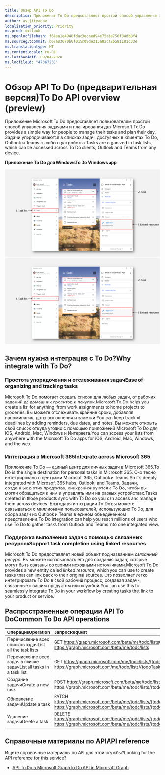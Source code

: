 ```yaml
---
title: Обзор API To Do
description: Приложение To Do предоставляет простой способ управления задачами и планирования дня
author: avijityadav
localization_priority: Priority
ms.prod: outlook
ms.openlocfilehash: f68aa1e4948fdac3ecaed94e75abe750f84db8f4
ms.sourcegitcommit: b6ca83070b6f015c09de215a82cf2b581181c33e
ms.translationtype: HT
ms.contentlocale: ru-RU
ms.lasthandoff: 09/04/2020
ms.locfileid: "47367231"
---
```

# <a name="to-do-api-overview-preview"></a><span data-ttu-id="09e55-103">Обзор API To Do (предварительная версия)</span><span class="sxs-lookup"><span data-stu-id="09e55-103">To Do API overview (preview)</span></span>
<span data-ttu-id="09e55-104">Приложение Microsoft To Do предоставляет пользователям простой способ управления задачами и планирования дня.</span><span class="sxs-lookup"><span data-stu-id="09e55-104">Microsoft To Do provides a simple way for people to manage their tasks and plan their day.</span></span> <span data-ttu-id="09e55-105">Задачи упорядочиваются в списках задач, доступных в клиентах To Do, Outlook и Teams с любого устройства.</span><span class="sxs-lookup"><span data-stu-id="09e55-105">Tasks are organized in task lists, which can be accessed across To Do clients, Outlook and Teams from any device.</span></span>

<span data-ttu-id="09e55-106">**Приложение To Do для Windows**</span><span class="sxs-lookup"><span data-stu-id="09e55-106">**To Do Windows app**</span></span>

<span data-ttu-id="09e55-107">![Снимок экрана: приложение Microsoft To Do для Windows](./images/todo-windows-app.png "Изображение приложения Microsoft To Do для Windows")</span><span class="sxs-lookup"><span data-stu-id="09e55-107">![Screenshot of a Microsoft To Do Windows App](./images/todo-windows-app.png "Image of Microsoft To Do Windows App")</span></span>

## <a name="why-integrate-with-to-do"></a><span data-ttu-id="09e55-108">Зачем нужна интеграция с To Do?</span><span class="sxs-lookup"><span data-stu-id="09e55-108">Why integrate with To Do?</span></span>

### <a name="ease-of-organizing-and-tracking-tasks"></a><span data-ttu-id="09e55-109">Простота упорядочения и отслеживания задач</span><span class="sxs-lookup"><span data-stu-id="09e55-109">Ease of organizing and tracking tasks</span></span>
<span data-ttu-id="09e55-110">Microsoft To Do помогает создать список для любых задач, от рабочих заданий до домашних проектов и покупок.</span><span class="sxs-lookup"><span data-stu-id="09e55-110">Microsoft To Do helps you create a list for anything, from work assignments to home projects to groceries.</span></span> <span data-ttu-id="09e55-111">Вы можете отслеживать крайние сроки, добавляя напоминания, даты выполнения и заметки.</span><span class="sxs-lookup"><span data-stu-id="09e55-111">You can keep track of deadlines by adding reminders, due dates, and notes.</span></span> <span data-ttu-id="09e55-112">Вы можете открыть свой список откуда угодно с помощью приложений Microsoft To Do для iOS, Android, Mac, Windows и Интернета.</span><span class="sxs-lookup"><span data-stu-id="09e55-112">You can access your lists from anywhere with the Microsoft To Do apps for iOS, Android, Mac, Windows, and the web.</span></span> 

### <a name="integrate-across-microsoft-365"></a><span data-ttu-id="09e55-113">Интеграция в Microsoft 365</span><span class="sxs-lookup"><span data-stu-id="09e55-113">Integrate across Microsoft 365</span></span>
<span data-ttu-id="09e55-114">Приложение To Do — единый центр для личных задач в Microsoft 365.</span><span class="sxs-lookup"><span data-stu-id="09e55-114">To Do is the single destination for personal tasks in Microsoft 365.</span></span> <span data-ttu-id="09e55-115">Оно тесно интегрировано с центрами Microsoft 365, Outlook и Teams.</span><span class="sxs-lookup"><span data-stu-id="09e55-115">So it’s deeply integrated with Microsoft 365 hubs, Outlook, and Teams.</span></span> <span data-ttu-id="09e55-116">Задачи, созданные в этих продуктах, синхронизируются с To Do, чтобы вы могли обращаться к ним и управлять ими на разных устройствах.</span><span class="sxs-lookup"><span data-stu-id="09e55-116">Tasks created in those products sync with To Do so you can access and manage them across devices.</span></span> <span data-ttu-id="09e55-117">Благодаря интеграции To Do вы можете связываться с миллионами пользователей, использующих To Do, для сбора задач из Outlook и Teams в едином объединенном представлении.</span><span class="sxs-lookup"><span data-stu-id="09e55-117">To Do integration can help you reach millions of users who use To Do to gather tasks from Outlook and Teams into one integrated view.</span></span>  

### <a name="support-task-completion-using-linked-resources"></a><span data-ttu-id="09e55-118">Поддержка выполнения задач с помощью связанных ресурсов</span><span class="sxs-lookup"><span data-stu-id="09e55-118">Support task completion using linked resources</span></span>
<span data-ttu-id="09e55-119">Microsoft To Do предоставляет новый объект под названием _связанный ресурс_. Вы можете использовать его для создания задач, которые могут быть связаны со своими исходными источниками.</span><span class="sxs-lookup"><span data-stu-id="09e55-119">Microsoft To Do provides a new entity called _linked resource_, which you can use to create tasks that can link back to their original sources.</span></span> <span data-ttu-id="09e55-120">Это позволяет легко интегрировать To Do в свой рабочий процесс, создавая задачи, связанные с вашим продуктом или службой.</span><span class="sxs-lookup"><span data-stu-id="09e55-120">You can use this to seamlessly integrate To Do in your workflow by creating tasks that link to your product or service.</span></span> 

## <a name="common-to-do-api-operations"></a><span data-ttu-id="09e55-121">Распространенные операции API To Do</span><span class="sxs-lookup"><span data-stu-id="09e55-121">Common To Do API operations</span></span>

|<span data-ttu-id="09e55-122">Операция</span><span class="sxs-lookup"><span data-stu-id="09e55-122">Operation</span></span>|<span data-ttu-id="09e55-123">Запрос</span><span class="sxs-lookup"><span data-stu-id="09e55-123">Request</span></span>|
|:--------|:--|
| <span data-ttu-id="09e55-124">Перечисление всех списков задач</span><span class="sxs-lookup"><span data-stu-id="09e55-124">List all the task lists</span></span> | <span data-ttu-id="09e55-125">GET https://graph.microsoft.com/beta/me/todo/lists</span><span class="sxs-lookup"><span data-stu-id="09e55-125">GET https://graph.microsoft.com/beta/me/todo/lists</span></span> |
| <span data-ttu-id="09e55-126">Перечисление всех задач в списке задач</span><span class="sxs-lookup"><span data-stu-id="09e55-126">List all tasks in a task list</span></span> | <span data-ttu-id="09e55-127">GET https://graph.microsoft.com/me/todo/lists/{todoTaskListId}/tasks</span><span class="sxs-lookup"><span data-stu-id="09e55-127">GET https://graph.microsoft.com/me/todo/lists/{todoTaskListId}/tasks</span></span> |
| <span data-ttu-id="09e55-128">Создание задачи</span><span class="sxs-lookup"><span data-stu-id="09e55-128">Create a new task</span></span> | <span data-ttu-id="09e55-129">POST https://graph.microsoft.com/beta/me/todo/lists/{todoTaskListId}/tasks</span><span class="sxs-lookup"><span data-stu-id="09e55-129">POST https://graph.microsoft.com/beta/me/todo/lists/{todoTaskListId}/tasks</span></span> |
| <span data-ttu-id="09e55-130">Обновление задачи</span><span class="sxs-lookup"><span data-stu-id="09e55-130">Update a task</span></span> | <span data-ttu-id="09e55-131">PATCH https://graph.microsoft.com/beta/me/todo/lists/{todoTaskListId}/tasks/{todoTaskId}</span><span class="sxs-lookup"><span data-stu-id="09e55-131">PATCH https://graph.microsoft.com/beta/me/todo/lists/{todoTaskListId}/tasks/{todoTaskId}</span></span> |
| <span data-ttu-id="09e55-132">Удаление задачи</span><span class="sxs-lookup"><span data-stu-id="09e55-132">Delete a task</span></span> | <span data-ttu-id="09e55-133">DELETE https://graph.microsoft.com/beta/me/todo/lists/{todoTaskListId}/tasks/{todoTaskId}</span><span class="sxs-lookup"><span data-stu-id="09e55-133">DELETE https://graph.microsoft.com/beta/me/todo/lists/{todoTaskListId}/tasks/{todoTaskId}</span></span> |

## <a name="api-reference"></a><span data-ttu-id="09e55-134">Справочные материалы по API</span><span class="sxs-lookup"><span data-stu-id="09e55-134">API reference</span></span>
<span data-ttu-id="09e55-135">Ищете справочные материалы по API для этой службы?</span><span class="sxs-lookup"><span data-stu-id="09e55-135">Looking for the API reference for this service?</span></span>

- [<span data-ttu-id="09e55-136">API To Do в Microsoft Graph</span><span class="sxs-lookup"><span data-stu-id="09e55-136">To Do API in Microsoft Graph</span></span>](/graph/api/resources/todo-overview?view=graph-rest-beta)
